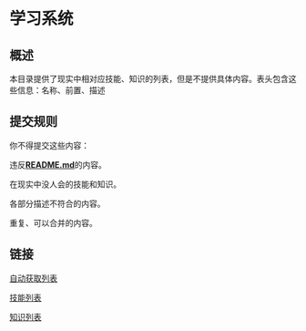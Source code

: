 # 学习系统

## 概述

本目录提供了现实中相对应技能、知识的列表，但是不提供具体内容。表头包含这些信息：名称、前置、描述

## 提交规则

你不得提交这些内容：

违反[**README.md**](../../README.md)的内容。

在现实中没人会的技能和知识。

各部分描述不符合的内容。

重复、可以合并的内容。

## 链接

[自动获取列表](AUTOcsv)

[技能列表](SKILL.csv)

[知识列表](KNOWLEDGE.csv)
